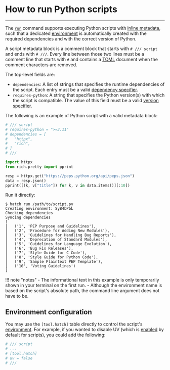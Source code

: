 # How to run Python scripts

-----

The [`run`](../../cli/reference.md#hatch-run) command supports executing Python scripts with [inline metadata](https://packaging.python.org/en/latest/specifications/inline-script-metadata/), such that a dedicated [environment](../../config/environment/overview.md) is automatically created with the required dependencies and with the correct version of Python.

A script metadata block is a comment block that starts with `# /// script` and ends with `# ///`. Every line between those two lines must be a comment line that starts with `#` and contains a [TOML](https://github.com/toml-lang/toml) document when the comment characters are removed.

The top-level fields are:

- `dependencies`: A list of strings that specifies the runtime dependencies of the script. Each entry must be a valid [dependency specifier](https://packaging.python.org/en/latest/specifications/dependency-specifiers/#dependency-specifiers).
- `requires-python`: A string that specifies the Python version(s) with which the script is compatible. The value of this field must be a valid [version specifier](https://packaging.python.org/en/latest/specifications/version-specifiers/#version-specifiers).

The following is an example of Python script with a valid metadata block:

```python tab="script.py"
# /// script
# requires-python = ">=3.11"
# dependencies = [
#   "httpx",
#   "rich",
# ]
# ///

import httpx
from rich.pretty import pprint

resp = httpx.get("https://peps.python.org/api/peps.json")
data = resp.json()
pprint([(k, v["title"]) for k, v in data.items()][:10])
```

Run it directly:

```
$ hatch run /path/to/script.py
Creating environment: SyB4bPbL
Checking dependencies
Syncing dependencies
[
│   ('1', 'PEP Purpose and Guidelines'),
│   ('2', 'Procedure for Adding New Modules'),
│   ('3', 'Guidelines for Handling Bug Reports'),
│   ('4', 'Deprecation of Standard Modules'),
│   ('5', 'Guidelines for Language Evolution'),
│   ('6', 'Bug Fix Releases'),
│   ('7', 'Style Guide for C Code'),
│   ('8', 'Style Guide for Python Code'),
│   ('9', 'Sample Plaintext PEP Template'),
│   ('10', 'Voting Guidelines')
]
```

!!! note "notes"
    - The informational text in this example is only temporarily shown in your terminal on the first run.
    - Although the environment name is based on the script's absolute path, the command line argument does not have to be.

## Environment configuration

You may use the `[tool.hatch]` table directly to control the script's [environment](../../config/environment/overview.md). For example, if you wanted to disable UV (which is [enabled](../environment/select-installer.md) by default for scripts), you could add the following:

```python tab="script.py"
# /// script
# ...
# [tool.hatch]
# uv = false
# ///
```
